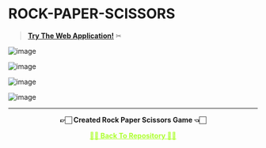 # ROCK-PAPER-SCISSORS

 >**[Try The Web Application!](https://amey-thakur.github.io/ROCK-PAPER-SCISSORS)**  ✂

![image](https://user-images.githubusercontent.com/54937357/158045104-3417d0a9-e358-4aa2-baba-b0f29588ae8d.png)

![image](https://user-images.githubusercontent.com/54937357/158045157-0c5a2790-60d4-4550-8490-f4682b9faa17.png)

![image](https://user-images.githubusercontent.com/54937357/158045131-1b56053f-9f5e-495a-a8e1-92d392094155.png)

![image](https://user-images.githubusercontent.com/54937357/158045189-1fd618f6-7c6c-412d-b1a7-5293ef3d2bb8.png)

---

<p align="center"> <b> 👉🏻 Created Rock Paper Scissors Game 👈🏻 <b> </p>
 
<p align="center"><a href='https://github.com/Amey-Thakur/ROCK-PAPER-SCISSORS', style='color: greenyellow;'> ✌🏻 Back To Repository ✌🏻</p>
